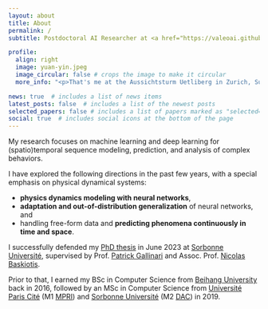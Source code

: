 ```yaml
---
layout: about
title: About
permalink: /
subtitle: Postdoctoral AI Researcher at <a href="https://valeoai.github.io/">Valeo.ai</a>. PhD from the <a href="https://www.isir.upmc.fr/equipes/mlia/">MLIA Team</a> at <a href="https://www.sorbonne-universite.fr">Sorbonne Université</a>, <a href="https://www.isir.upmc.fr">ISIR</a>.

profile:
  align: right
  image: yuan-yin.jpeg
  image_circular: false # crops the image to make it circular
  more_info: "<p>That's me at the Aussichtsturm Uetliberg in Zurich, Summer 2024.</p>"

news: true  # includes a list of news items
latest_posts: false  # includes a list of the newest posts
selected_papers: false # includes a list of papers marked as "selected={true}"
social: true  # includes social icons at the bottom of the page
---
```


My research focuses on machine learning and deep learning for (spatio)temporal sequence modeling, prediction, and analysis of complex behaviors. 

I have explored the following directions in the past few years, with a special emphasis on physical dynamical systems: 
- **physics dynamics modeling with neural networks**,
- **adaptation and out-of-distribution generalization** of neural networks, and
- handling free-form data and **predicting phenomena continuously in time and space**. 

I successfully defended my [PhD thesis](https://www.theses.fr/2023SORUS161) in June 2023 at [Sorbonne Université](https://www.sorbonne-universite.fr "prev. UPMC (Paris 6)"), supervised by Prof. [Patrick Gallinari](https://pages.isir.upmc.fr/gallinari/) and Assoc. Prof. [Nicolas Baskiotis](https://www.isir.upmc.fr/personnel/baskiotis/). 

Prior to that, I earned my BSc in Computer Science from [Beihang University](https://ev.buaa.edu.cn) back in 2016, followed by an MSc in Computer Science from [Université Paris Cité](https://u-paris.fr "ex-Paris-Diderot (Paris 7)") (M1 [MPRI](https://wikimpri.dptinfo.ens-cachan.fr/doku.php "Master Parisien de Recherche en Informatique")) and [Sorbonne Université](https://www.sorbonne-universite.fr "ex-UPMC (Paris 6)") (M2 [DAC](https://dac.lip6.fr/master/ "Données, Apprentissage, Connaissances")) in 2019.
